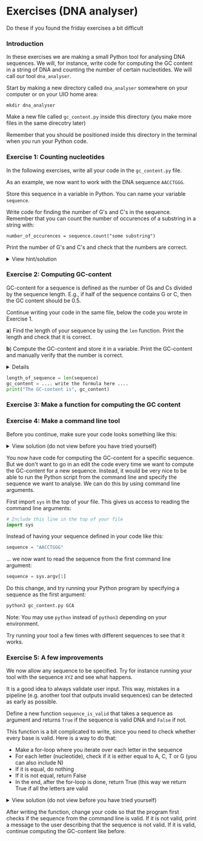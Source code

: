 # Exercises (DNA analyser)
Do these if you found the friday exercises a bit difficult

### Introduction
In these exercises we are making a small Python tool for analysing DNA sequences. We will, for instance, write code for computing the GC content in a string of DNA and counting the number of certain nucleotides. We will call our tool `dna_analyser`.

Start by making a new directory called `dna_analyser` somewhere on your computer or on your UIO home area:

```
mkdir dna_analyser
```

Make a new file called `gc_content.py` inside this directory (you make more files in the same direcotry later)

Remember that you should be positioned inside this directory in the terminal when you run your Python code.


### Exercise 1: Counting nucleotides
In the following exercises, write all your code in the `gc_content.py` file.

As an example, we now want to work with the DNA sequence `AACCTGGG`.

Store this sequence in a variable in Python. You can name your variable `sequence`.

Write code for finding the number of G's and C's in the sequence. Remember that you can count the number of occurences of a substring in a string with:

```
number_of_occurences = sequence.count("some substring")
```

Print the number of G's and C's and check that the numbers are correct.



<details>
    <summary>
    View hint/solution
    </summary>

```python
# We create a string containing our sequence and store it in a variable
sequence = "AACCTGGG"
# You can count the number of Gs in a string like this:
n = sequence.count("G")
# The variable n now contains the number
print(n)
n = sequence.count("C")
print(n)
```
</details>


### Exercise 2: Computing GC-content
GC-content for a sequence is defined as the number of Gs and Cs divided by the sequence length. E.g., if half of the sequence contains G or C, then the GC content should be 0.5.

Continue writing your code in the same file, below the code you wrote in Exercise 1.

**a**) Find the length of your sequence by using the `len` function. Print the length and check that it is correct.

**b**) Compute the GC-content and store it in a variable. Print the GC-content and manually verify that the number is correct.

<summary>
<details>View hint/solution</details>

```python
length_of_sequence = len(sequence)
gc_content = .... write the formula here ....
print("The GC-content is", gc_content)
```
</summary>


### Exercise 3: Make a function for computing the GC content



### Exercise 4: Make a command line tool
Before you continue, make sure your code looks something like this:
<details>
    <summary>View solution (do not view before you have tried yourself)</summary>
    
```python


```
    
</details>


You now have code for computing the GC-content for a specific sequence. But we don't want to go in an edit the code every time we want to compute the GC-content for a new sequence. Instead, it would be very nice to be able to run the Python script from the command line and specify the sequence we want to analyse. We can do this by using command line arguments.

First import `sys` in the top of your file. This gives us access to reading the command line arguments:

```python
# Include this line in the top of your file
import sys
```

Instead of having your sequence defined in your code like this:
```python
sequence = "AACCTGGG"
```
... we now want to read the sequence from the first command line argument:
```python
sequence = sys.argv[1]
```

Do this change, and try running your Python program by specifying a sequence as the first argument:

```python
python3 gc_content.py GCA
```
Note: You may use `python` instead of `python3` depending on your environment.

Try running your tool a few times with different sequences to see that it works.


### Exercise 5: A few improvements
We now allow any sequence to be specified. Try for instance running your tool with the sequence `XYZ` and see what happens.

It is a good idea to always validate user input. This way, mistakes in a pipeline (e.g. another tool that outputs invalid sequences) can be detected as early as possible.

Define a new function `sequence_is_valid` that takes a sequence as argument and returns `True` if the sequence is valid DNA and `False` if not.

This function is a bit complicated to write, since you need to check whether every base is valid. Here is a way to do that:
* Make a for-loop where you iterate over each letter in the sequence
* For each letter (nucleotide), check if it is either equal to A, C, T or G (you can also include N)
* If it is equal, do nothing
* If it is not equal, return False
* In the end, after the for-loop is done, return True (this way we return True if all the letters are valid

 

<details>
    <summary>View solution (do not view before you have tried yourself)</summary>
    
```python
def sequence_is_valid_dna(sequence):
    for base in sequence:
        if base is not "A" and base is not "C" and base is not "G" and base is not "T" and base is not "N":
            return False
            
        return True
```
    
</details>


After writing the function, change your code so that the program first checks if the sequence from the command line is valid. If it is not valid, print a message to the user describing that the sequence is not valid. If it is valid, continue computing the GC-content like before.



